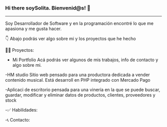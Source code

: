 ### Hi there soySolita. Bienvenid@s! 👋

***
Soy Desarrollador de Software y en  la programación encontré lo que me apasiona y me gusta hacer. 

👇  Abajo podrás ver algo sobre mi y los proyectos que he hecho

 👩‍💻 Proyectos:
- Mi Portfolio
Acá podrás ver algunos de mis trabajos, info de contacto y algo sobre mi.

-HM studio
Sitio web pensado para una productora dedicada a vender contenido musical. Está desarroll en PHP integrado con Mercado Pago

-Aplicaci de escritorio 
pensada para una vinería en la que se puede buscar, guardar, modificar y eliminar datos de productos, clientes, proveedores y stock

-✅ Habilidades:

-📞 Contacto:
